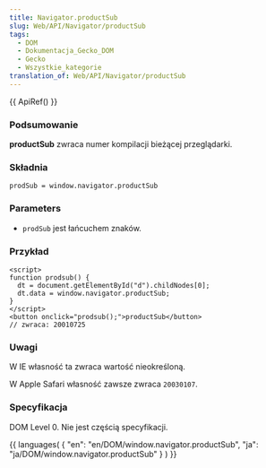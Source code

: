 ```yaml
---
title: Navigator.productSub
slug: Web/API/Navigator/productSub
tags:
  - DOM
  - Dokumentacja_Gecko_DOM
  - Gecko
  - Wszystkie_kategorie
translation_of: Web/API/Navigator/productSub
---
```

{{ ApiRef() }}

### Podsumowanie

**productSub** zwraca numer kompilacji bieżącej przeglądarki.

### Składnia

    prodSub = window.navigator.productSub

### Parameters

- `prodSub` jest łańcuchem znaków.

### Przykład

    <script>
    function prodsub() {
      dt = document.getElementById("d").childNodes[0];
      dt.data = window.navigator.productSub;
    }
    </script>
    <button onclick="prodsub();">productSub</button>
    // zwraca: 20010725

### Uwagi

W IE własność ta zwraca wartość nieokreśloną.

W Apple Safari własność zawsze zwraca `20030107`.

### Specyfikacja

DOM Level 0. Nie jest częścią specyfikacji.



{{ languages( { "en": "en/DOM/window\.navigator.productSub", "ja": "ja/DOM/window\.navigator.productSub" } ) }}

